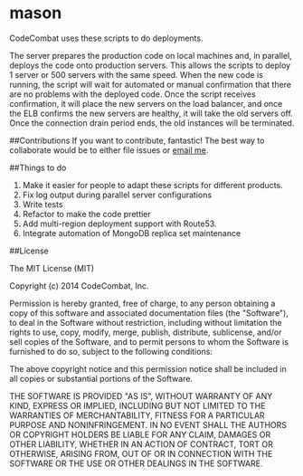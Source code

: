 mason
=====

CodeCombat uses these scripts to do deployments.

The server prepares the production code on local machines and, in parallel, deploys the code onto production servers.
This allows the scripts to deploy 1 server or 500 servers with the same speed. When the new code is running, the script will
wait for automated or manual confirmation that there are no problems with the deployed code. Once the script receives confirmation, it will
place the new servers on the load balancer, and once the ELB confirms the new servers are healthy, it will take the old servers off.
Once the connection drain period ends, the old instances will be terminated.

##Contributions
If you want to contribute, fantastic! The best way to collaborate
would be to either file issues or [email me](mailto:michael@codecombat.com).

##Things to do

1.  Make it easier for people to adapt these scripts for different products.
1. Fix log output during parallel server configurations
1. Write tests
1. Refactor to make the code prettier
1. Add multi-region deployment support with Route53.
1. Integrate automation of MongoDB replica set maintenance

##License

The MIT License (MIT)

Copyright (c) 2014 CodeCombat, Inc.

Permission is hereby granted, free of charge, to any person obtaining a copy
of this software and associated documentation files (the "Software"), to deal
in the Software without restriction, including without limitation the rights
to use, copy, modify, merge, publish, distribute, sublicense, and/or sell
copies of the Software, and to permit persons to whom the Software is
furnished to do so, subject to the following conditions:

The above copyright notice and this permission notice shall be included in
all copies or substantial portions of the Software.

THE SOFTWARE IS PROVIDED "AS IS", WITHOUT WARRANTY OF ANY KIND, EXPRESS OR
IMPLIED, INCLUDING BUT NOT LIMITED TO THE WARRANTIES OF MERCHANTABILITY,
FITNESS FOR A PARTICULAR PURPOSE AND NONINFRINGEMENT. IN NO EVENT SHALL THE
AUTHORS OR COPYRIGHT HOLDERS BE LIABLE FOR ANY CLAIM, DAMAGES OR OTHER
LIABILITY, WHETHER IN AN ACTION OF CONTRACT, TORT OR OTHERWISE, ARISING FROM,
OUT OF OR IN CONNECTION WITH THE SOFTWARE OR THE USE OR OTHER DEALINGS IN
THE SOFTWARE.
